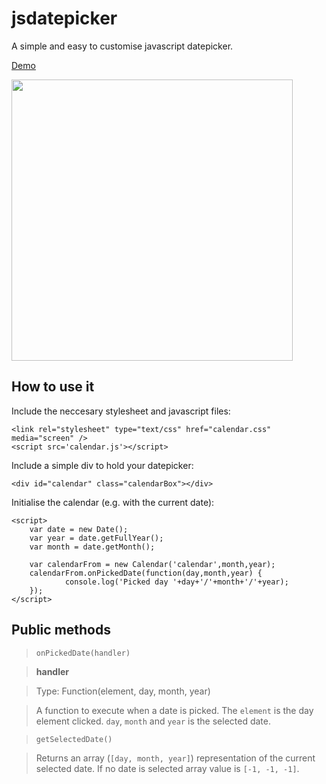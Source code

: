 # jsdatepicker
A simple and easy to customise javascript datepicker.

<a href="http://lucaslouca.github.io/jsdatepicker/">Demo</a>

<img src="https://cloud.githubusercontent.com/assets/10542894/6098126/5b1ea5d4-afd5-11e4-8665-53b481bab334.png" width="450"/>

## How to use it

Include the neccesary stylesheet and javascript files:
```
<link rel="stylesheet" type="text/css" href="calendar.css" media="screen" />
<script src='calendar.js'></script>
```

Include a simple div to hold your datepicker:
```
<div id="calendar" class="calendarBox"></div>
```

Initialise the calendar (e.g. with the current date):
```
<script>
	var date = new Date();
	var year = date.getFullYear();
	var month = date.getMonth();
	
    var calendarFrom = new Calendar('calendar',month,year);
    calendarFrom.onPickedDate(function(day,month,year) {
			console.log('Picked day '+day+'/'+month+'/'+year);
    });	
</script>
```

## Public methods

> `onPickedDate(handler)`

>**handler**

>Type: Function(element, day, month, year)

>A function to execute when a date is picked. The `element` is the day element clicked. `day`, `month` and `year` is the selected date. 



> `getSelectedDate()`

>Returns an array (`[day, month, year]`) representation of the current selected date. If no date is selected array value is `[-1, -1, -1]`.
